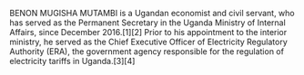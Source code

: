 BENON MUGISHA MUTAMBI is a Ugandan economist and civil servant, who has served as the Permanent Secretary in the Uganda Ministry of Internal Affairs, since December 2016.[1][2] Prior to his appointment to the interior ministry, he served as the Chief Executive Officer of Electricity Regulatory Authority (ERA), the government agency responsible for the regulation of electricity tariffs in Uganda.[3][4]
